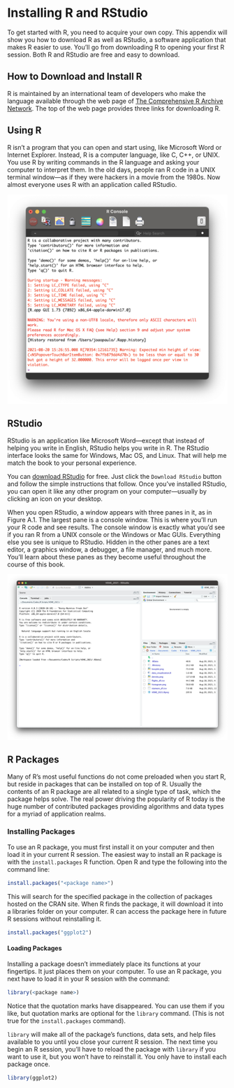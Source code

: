 # Installing R and RStudio
To get started with R, you need to acquire your own copy. 
This appendix will show you how to download R as well as RStudio, a software application that makes R easier to use. 
You’ll go from downloading R to opening your first R session.
Both R and RStudio are free and easy to download.

## How to Download and Install R
R is maintained by an international team of developers who make the language available through the web page of 
[The Comprehensive R Archive Network](https://cran.r-project.org/). The top of the web page provides three links for downloading R. 

## Using R
R isn’t a program that you can open and start using, like Microsoft Word or Internet Explorer. 
Instead, R is a computer language, like C, C++, or UNIX. You use R by writing commands in the R language and asking your computer to interpret them. 
In the old days, people ran R code in a UNIX terminal window—as if they were hackers in a movie from the 1980s. 
Now almost everyone uses R with an application called RStudio.

![R](https://raw.githubusercontent.com/XimenezJP/into_to_R/main/01%20Installing%20R%20and%20RStudio/R.png)<!-- -->

## RStudio
RStudio is an application like Microsoft Word—except that instead of helping you write in English, RStudio helps you write in R. 
The RStudio interface looks the same for Windows, Mac OS, and Linux. That will help me match the book to your personal experience.

You can [download RStudio](http://www.rstudio.com/ide) for free. Just click the `Download RStudio` 
button and follow the simple instructions that follow. 
Once you’ve installed RStudio, you can open it like any other program on your computer—usually by clicking an icon on your desktop.

When you open RStudio, a window appears with three panes in it, as in Figure A.1. The largest pane is a console window. 
This is where you’ll run your R code and see results. 
The console window is exactly what you’d see if you ran R from a UNIX console or the Windows or Mac GUIs. 
Everything else you see is unique to RStudio. 
Hidden in the other panes are a text editor, a graphics window, a debugger, a file manager, and much more. 
You’ll learn about these panes as they become useful throughout the course of this book.

![RStudio](https://raw.githubusercontent.com/XimenezJP/into_to_R/main/01%20Installing%20R%20and%20RStudio/RStudio.png)<!-- -->

## R Packages
Many of R’s most useful functions do not come preloaded when you start R, but reside in packages that can be installed on top of R.
Usually the contents of an R package are all related to a single type of task, which the package helps solve. 
The real power driving the popularity of R today is the huge number of contributed packages providing algorithms and data types 
for a myriad of application realms.

### Installing Packages
To use an R package, you must first install it on your computer and then load it in your current R session. 
The easiest way to install an R package is with the `install.packages` R function. 
Open R and type the following into the command line:

``` r
install.packages("<package name>")
```

This will search for the specified package in the collection of packages hosted on the CRAN site. 
When R finds the package, it will download it into a libraries folder on your computer. 
R can access the package here in future R sessions without reinstalling it.

``` r
install.packages("ggplot2")
```

#### Loading Packages
Installing a package doesn’t immediately place its functions at your fingertips. 
It just places them on your computer. 
To use an R package, you next have to load it in your R session with the command:

``` r
library(<package name>)
```
Notice that the quotation marks have disappeared. You can use them if you like, but quotation marks are optional for the `library` command. 
(This is not true for the `install.packages` command).

`library` will make all of the package’s functions, data sets, and help files available to you until you close your current R session. 
The next time you begin an R session, you’ll have to reload the package with `library` if you want to use it, 
but you won’t have to reinstall it. You only have to install each package once.

``` r
library(ggplot2)
```
